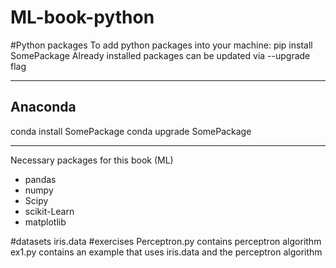 # ML-book-python

#Python packages
 To add python packages into your machine:
 pip install SomePackage
 Already installed packages can be updated via --upgrade flag

 --------------------
 Anaconda
 ---------------------
 conda install SomePackage
 conda upgrade SomePackage

 --------
 Necessary packages for this book (ML)
 - pandas
 - numpy
 - Scipy
 - scikit-Learn
 - matplotlib

#datasets
  iris.data
#exercises
  Perceptron.py contains perceptron algorithm
  ex1.py contains an example that uses iris.data and the perceptron algorithm

  
